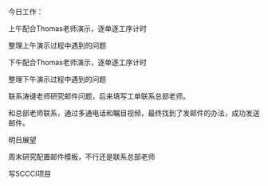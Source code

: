 今日工作：

上午配合Thomas老师演示，逐单逐工序计时

整理上午演示过程中遇到的问题

下午配合Thomas老师演示，逐单逐工序计时

整理下午演示过程中遇到的问题

联系涛键老师研究邮件问题，后来填写工单联系总部老师。

和总部老师联系，通过多通电话和瞩目视频，最终找到了发邮件的办法，成功发送邮件。

明日展望

周末研究配置邮件模板，不行还是联系总部老师

写SCCCI项目
